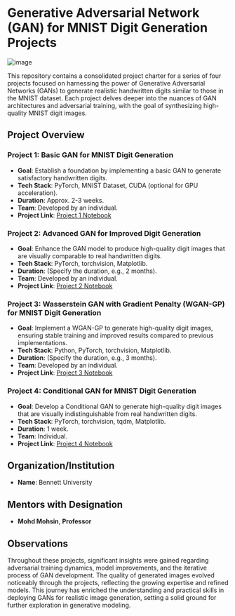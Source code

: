 # Generative Adversarial Network (GAN) for MNIST Digit Generation Projects
![image](https://github.com/heathbrew/Build-Basic-Generative-Adversarial-Networks-GANs-/assets/55629425/aff2ba34-8db6-4685-9b1d-54fe2889fa07)

This repository contains a consolidated project charter for a series of four projects focused on harnessing the power of Generative Adversarial Networks (GANs) to generate realistic handwritten digits similar to those in the MNIST dataset. Each project delves deeper into the nuances of GAN architectures and adversarial training, with the goal of synthesizing high-quality MNIST digit images.

## Project Overview

### Project 1: Basic GAN for MNIST Digit Generation
- **Goal**: Establish a foundation by implementing a basic GAN to generate satisfactory handwritten digits.
- **Tech Stack**: PyTorch, MNIST Dataset, CUDA (optional for GPU acceleration).
- **Duration**: Approx. 2-3 weeks.
- **Team**: Developed by an individual.
- **Project Link**: [Project 1 Notebook](https://github.com/heathbrew/Build-Basic-Generative-Adversarial-Networks-GANs-/blob/main/1.C1W1_Your_First_GAN.ipynb)

### Project 2: Advanced GAN for Improved Digit Generation
- **Goal**: Enhance the GAN model to produce high-quality digit images that are visually comparable to real handwritten digits.
- **Tech Stack**: PyTorch, torchvision, Matplotlib.
- **Duration**: (Specify the duration, e.g., 2 months).
- **Team**: Developed by an individual.
- **Project Link**: [Project 2 Notebook](https://github.com/heathbrew/Build-Basic-Generative-Adversarial-Networks-GANs-/blob/main/2.C1_W2_Assignment.ipynb)

### Project 3: Wasserstein GAN with Gradient Penalty (WGAN-GP) for MNIST Digit Generation
- **Goal**: Implement a WGAN-GP to generate high-quality digit images, ensuring stable training and improved results compared to previous implementations.
- **Tech Stack**: Python, PyTorch, torchvision, Matplotlib.
- **Duration**: (Specify the duration, e.g., 3 months).
- **Team**: Developed by an individual.
- **Project Link**: [Project 3 Notebook](https://github.com/heathbrew/Build-Basic-Generative-Adversarial-Networks-GANs-/blob/main/3.C1W3_WGAN_GP.ipynb)

### Project 4: Conditional GAN for MNIST Digit Generation
- **Goal**: Develop a Conditional GAN to generate high-quality digit images that are visually indistinguishable from real handwritten digits.
- **Tech Stack**: PyTorch, torchvision, tqdm, Matplotlib.
- **Duration**: 1 week.
- **Team**: Individual.
- **Project Link**: [Project 4 Notebook](https://github.com/heathbrew/Build-Basic-Generative-Adversarial-Networks-GANs-/blob/main/4.C1W4A_Build_a_Conditional_GAN.ipynb)

## Organization/Institution
- **Name**: Bennett University

## Mentors with Designation
- **Mohd Mohsin**, **Professor**

## Observations
Throughout these projects, significant insights were gained regarding adversarial training dynamics, model improvements, and the iterative process of GAN development. The quality of generated images evolved noticeably through the projects, reflecting the growing expertise and refined models. This journey has enriched the understanding and practical skills in deploying GANs for realistic image generation, setting a solid ground for further exploration in generative modeling.

